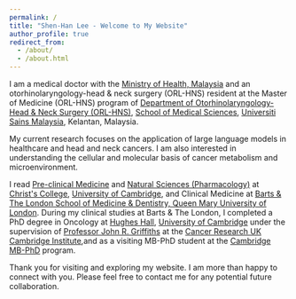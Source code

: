 ```yaml
---
permalink: /
title: "Shen-Han Lee - Welcome to My Website"
author_profile: true
redirect_from: 
  - /about/
  - /about.html
---
```


I am a medical doctor with the [Ministry of Health, Malaysia](https://www.moh.gov.my/) and an otorhinolaryngology-head & neck surgery (ORL-HNS) resident at the Master of Medicine (ORL-HNS) program of [Department of Otorhinolaryngology-Head & Neck Surgery (ORL-HNS)](https://medic.usm.my/home-orlhns.html), [School of Medical Sciences](https://medic.usm.my/), [Universiti Sains Malaysia](https://www.usm.my/), Kelantan, Malaysia. 

My current research focuses on the application of large language models in healthcare and head and neck cancers. I am also interested in understanding the cellular and molecular basis of cancer metabolism and microenvironment. 

I read [Pre-clinical Medicine](https://www.biology.cam.ac.uk/undergrads/MedST/Current/Course/Years1and2) and [Natural Sciences (Pharmacology)](https://www.phar.cam.ac.uk/undergrads/bbs) at [Christ's College](https://www.christs.cam.ac.uk), [University of Cambridge](https://wwww.cam.ac.uk), and Clinical Medicine at [Barts & The London School of Medicine & Dentistry, Queen Mary University of London](https://www.qmul.ac.uk/fmd/). During my clinical studies at Barts & The London, I completed a PhD degree in Oncology at [Hughes Hall](https://www.hughes.cam.ac.uk), [University of Cambridge](https://www.cam.ac.uk) under the supervision of [Professor John R. Griffiths](https://crukcambridgecentre.org.uk/users/griffiths) at the [Cancer Research UK Cambridge Institute](https://www.cruk.cam.ac.uk),and as a visiting MB-PhD student at the [Cambridge MB-PhD](https://www.medschl.cam.ac.uk/clinical-school-mbphd-course-information) program.

Thank you for visiting and exploring my website. I am more than happy to connect with you. Please feel free to contact me for any potential future collaboration.  

